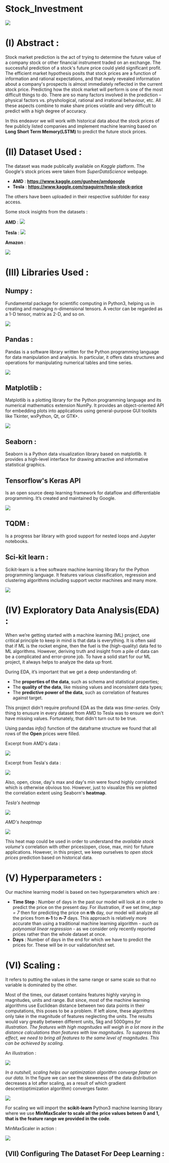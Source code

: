 # Stock_Investment

![](https://github.com/CodingWitcher/Stock_Investment/blob/master/pics_for_readme/dollar-517113_960_720.webp)

# (I) Abstract : 

Stock market prediction is the act of trying to determine the future value of a company stock or other financial instrument traded on an exchange. The successful prediction of a stock's future price could yield significant profit. The efficient market hypothesis posits that stock prices are a function of information and rational expectations, and that newly revealed information about a company's prospects is almost immediately reflected in the current stock price. Predicting how the stock market will perform is one of the most difficult things to do. There are so many factors involved in the prediction – physical factors vs. physhological, rational and irrational behaviour, etc. All these aspects combine to make share prices volatile and very difficult to predict with a high degree of accuracy. 

In this endeavor we will work with historical data about the stock prices of few publicly listed companies and implement machine learning based on **Long Short Term Memory(LSTM)** to predict the future stock prices. 

# (II) Dataset Used : 

The dataset was made publically available on *Kaggle* platform. The Google's stock prices were taken from *SuperDataScience* webpage. 
* **AMD** : **https://www.kaggle.com/gunhee/amdgoogle**
* **Tesla** : **https://www.kaggle.com/rpaguirre/tesla-stock-price**

The others have been uploaded in their respective subfolder for easy access. 

Some stock insights from the datasets : 

**AMD** :
![](https://github.com/CodingWitcher/Stock_Investment/blob/master/pics_for_readme/AMD.png)

**Tesla** : 
![](https://github.com/CodingWitcher/Stock_Investment/blob/master/pics_for_readme/TESLA.png)

**Amazon** : 

![](https://github.com/CodingWitcher/Stock_Investment/blob/master/pics_for_readme/Amazon.png)

# (III) Libraries Used : 

## Numpy : 

Fundamental package for scientific computing in Python3, helping us in creating and managing n-dimensional tensors. A vector can be regarded as a 1-D tensor, matrix as 2-D, and so on. 

![](https://github.com/CodingWitcher/Stock_Investment/blob/master/pics_for_readme/tensor.jpg) 

## Pandas : 

Pandas is a software library written for the Python programming language for data manipulation and analysis. In particular, it offers data structures and operations for manipulating numerical tables and time series.

![](https://github.com/CodingWitcher/Stock_Investment/blob/master/pics_for_readme/pandas.jpeg)

## Matplotlib : 

Matplotlib is a plotting library for the Python programming language and its numerical mathematics extension NumPy. It provides an object-oriented API for embedding plots into applications using general-purpose GUI toolkits like Tkinter, wxPython, Qt, or GTK+. 

![](https://github.com/CodingWitcher/Stock_Investment/blob/master/pics_for_readme/matplotlib_intro.png)

## Seaborn : 

Seaborn is a Python data visualization library based on matplotlib. It provides a high-level interface for drawing attractive and informative statistical graphics. 

## Tensorflow's Keras API

Is an open source deep learning framework for dataflow and differentiable programming. It’s created and maintained by Google.

![](https://github.com/CodingWitcher/Stock_Investment/blob/master/pics_for_readme/tfkeras.png)

## TQDM : 

Is a progress bar library with good support for nested loops and Jupyter notebooks.

## Sci-kit learn : 

Scikit-learn is a free software machine learning library for the Python programming language. It features various classification, regression and clustering algorithms including support vector machines and many more.

![](https://github.com/CodingWitcher/Stock_Investment/blob/master/pics_for_readme/boston-dataset-scikit-learn-machine-learning-python-tutorial.png) 

# (IV) Exploratory Data Analysis(EDA) : 

When we’re getting started with a machine learning (ML) project, one critical principle to keep in mind is that data is everything. It is often said that if ML is the rocket engine, then the fuel is the (high-quality) data fed to ML algorithms. However, deriving truth and insight from a pile of data can be a complicated and error-prone job. To have a solid start for our ML project, it always helps to analyze the data up front.

During EDA, it’s important that we get a deep understanding of:

* The **properties of the data**, such as schema and statistical properties;
* The **quality of the data**, like missing values and inconsistent data types;
* The **predictive power of the data**, such as correlation of features against target.

This project didn't require profound EDA as the data was *time-series*. Only thing to enusure in every dataset from AMD to Tesla was to ensure we don't have missing values. Fortunately, that didn't turn out to be true.

Using pandas *info()* function of the dataframe structure we found that all rows of the **Open** prices were filled. 

Excerpt from AMD's data :

![](https://github.com/CodingWitcher/Stock_Investment/blob/master/pics_for_readme/AMD%20entries.png)

Excerpt from Tesla's data :

![](https://github.com/CodingWitcher/Stock_Investment/blob/master/pics_for_readme/Tesla%20entries.png)

Also, open, close, day's max and day's min were found highly correlated which is otherwise obvious too. However, just to visualize this we plotted the correlation extent using Seaborn's **heatmap**.

*Tesla's heatmap*

![](https://github.com/CodingWitcher/Stock_Investment/blob/master/pics_for_readme/tesla_heapmap.png)

*AMD's heaptmap*

![](https://github.com/CodingWitcher/Stock_Investment/blob/master/pics_for_readme/AMD_heatmap.png)

This heat map could be used in order to understand the *available stock volume's* correlation with other prices(open, close, max, min) for future applications. However, in this project, we keep ourselves to *open stock prices* prediction based on historical data. 

# (V) Hyperparameters :

Our machine learning model is based on two hyperparameters which are :
* **Time Step** : Number of days in the past our model will look at in order to predict the price on the present day. For illustration, if we set *time_step = 7* then for predicting the price on **n th** day, our model will analyze all the prices from **n-1** to **n-7** days. This approach is relatively more accurate than using a traditional machine learning algorithm - *such as polynomial linear regression* - as we consider only recently reported prices rather than the whole dataset at once. 
* **Days** : Number of days in the end for which we have to predict the prices for. These will be in our validation/test set.

# (VI) Scaling : 

It refers to putting the values in the same range or same scale so that no variable is dominated by the other.

Most of the times, our dataset contains features highly varying in magnitudes, units and range. But since, most of the machine learning algorithms use Euclidean distance between two data points in their computations, this poses to be a problem. If left alone, these algorithms only take in the magnitude of features neglecting the units. The results would vary greatly between different units, 5kg and 5000gms *for illustration*. *The features with high magnitudes will weigh in a lot more in the distance calculations than features with low magnitudes. To suppress this effect, we need to bring all features to the same level of magnitudes. This can be achieved by scaling.* 

An illustration : 

![](https://github.com/CodingWitcher/Stock_Investment/blob/master/pics_for_readme/scaling.png)

*In a nutshell, scaling helps our optimization algorithm converge faster on our data*. In the figure we can see the skeweness of the data distribution decreases a lot after scaling, as a result of which gradient descent(optimization algorithm) converges faster.

![](https://github.com/CodingWitcher/Stock_Investment/blob/master/pics_for_readme/scalingII.png)

For scaling we will import the **scikit-learn** Python3 machine learning library where we use **MinMaxScaler to scale all the price values beteen 0 and 1, that is the feature range we provided in the code**.

MinMaxScaler in action : 

![](https://github.com/CodingWitcher/Stock_Investment/blob/master/pics_for_readme/scalingIII.png)

## (VII) Configuring The Dataset For Deep Learning : 


